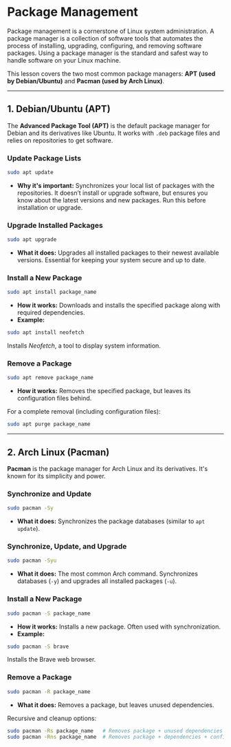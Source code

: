 # Package Management

Package management is a cornerstone of Linux system administration. A package manager is a collection of software tools that automates the process of installing, upgrading, configuring, and removing software packages. Using a package manager is the standard and safest way to handle software on your Linux machine.

This lesson covers the two most common package managers: **APT (used by Debian/Ubuntu)** and **Pacman (used by Arch Linux)**.

---

## 1. Debian/Ubuntu (APT)
The **Advanced Package Tool (APT)** is the default package manager for Debian and its derivatives like Ubuntu. It works with `.deb` package files and relies on repositories to get software.

### Update Package Lists
```bash
sudo apt update
```
- **Why it's important:** Synchronizes your local list of packages with the repositories. It doesn’t install or upgrade software, but ensures you know about the latest versions and new packages. Run this before installation or upgrade.

### Upgrade Installed Packages
```bash
sudo apt upgrade
```
- **What it does:** Upgrades all installed packages to their newest available versions. Essential for keeping your system secure and up to date.

### Install a New Package
```bash
sudo apt install package_name
```
- **How it works:** Downloads and installs the specified package along with required dependencies.
- **Example:**
```bash
sudo apt install neofetch
```
Installs *Neofetch*, a tool to display system information.

### Remove a Package
```bash
sudo apt remove package_name
```
- **How it works:** Removes the specified package, but leaves its configuration files behind.

For a complete removal (including configuration files):
```bash
sudo apt purge package_name
```

---

## 2. Arch Linux (Pacman)
**Pacman** is the package manager for Arch Linux and its derivatives. It's known for its simplicity and power.

### Synchronize and Update
```bash
sudo pacman -Sy
```
- **What it does:** Synchronizes the package databases (similar to `apt update`).

### Synchronize, Update, and Upgrade
```bash
sudo pacman -Syu
```
- **What it does:** The most common Arch command. Synchronizes databases (`-y`) and upgrades all installed packages (`-u`).

### Install a New Package
```bash
sudo pacman -S package_name
```
- **How it works:** Installs a new package. Often used with synchronization.
- **Example:**
```bash
sudo pacman -S brave
```
Installs the Brave web browser.

### Remove a Package
```bash
sudo pacman -R package_name
```
- **What it does:** Removes a package, but leaves unused dependencies.

Recursive and cleanup options:
```bash
sudo pacman -Rs package_name   # Removes package + unused dependencies
sudo pacman -Rns package_name  # Removes package + dependencies + config files
